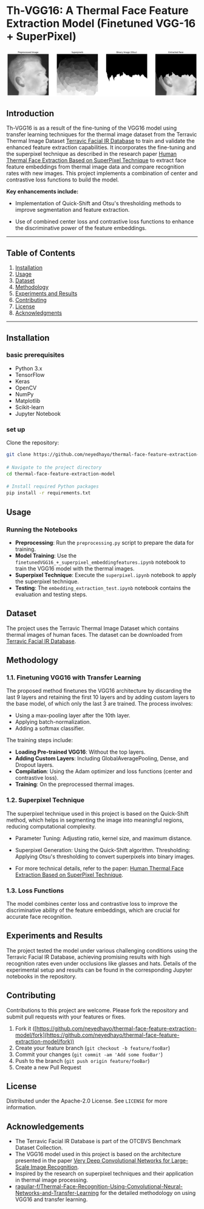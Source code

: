 # Th-VGG16: A Thermal Face Feature Extraction Model (Finetuned VGG-16 + SuperPixel)

![Superpixel implementation technique result](image/superpixel.png)

## Introduction

Th-VGG16 is as a result of the fine-tuning of the VGG16 model using transfer learning techniques for the thermal image dataset from the Terravic Thermal Image Dataset [Terravic Facial IR Database](http://vcipl-okstate.org/pbvs/bench/Data/04/download.html) to train and validate the enhanced feature extraction capabilities. It incorporates the fine-tuning and the superpixel technique as described in the research paper [Human Thermal Face Extraction Based on SuperPixel Technique](https://www.researchgate.net/publication/283724229_Human_Thermal_Face_Extraction_Based_on_SuperPixel_Technique) to extract face feature embeddings from thermal image data and compare recognition rates with new images. This project implements a combination of center and contrastive loss functions to build the model.

**Key enhancements include:**

- Implementation of Quick-Shift and Otsu's thresholding methods to improve segmentation and feature extraction.

- Use of combined center loss and contrastive loss functions to enhance the discriminative power of the feature embeddings.

---

## Table of Contents

1. [Installation](#installation)
2. [Usage](#usage)
3. [Dataset](#dataset)
4. [Methodology](#methodology)
5. [Experiments and Results](#experiments-and-results)
6. [Contributing](#contributing)
7. [License](#license)
8. [Acknowledgments](#acknowledgements)

---

## Installation

### basic prerequisites

- Python 3.x
- TensorFlow
- Keras
- OpenCV
- NumPy
- Matplotlib
- Scikit-learn
- Jupyter Notebook

### set up

Clone the repository:

```bash
git clone https://github.com/neyedhayo/thermal-face-feature-extraction-model.git

# Navigate to the project directory
cd thermal-face-feature-extraction-model

# Install required Python packages
pip install -r requirements.txt
```

## Usage

### Running the Notebooks

- **Preprocessing**: Run the `preprocessing.py` script to prepare the data for training.
- **Model Training**: Use the `finetunedVGG16_+_superpixel_embeddingfeatures.ipynb` notebook to train the VGG16 model with the thermal images.
- **Superpixel Technique**: Execute the `superpixel.ipynb` notebook to apply the superpixel technique.
- **Testing**: The `embedding_extraction_test.ipynb` notebook contains the evaluation and testing steps.

## Dataset

The project uses the Terravic Thermal Image Dataset which contains thermal images of human faces. The dataset can be downloaded from [Terravic Facial IR Database](https://ieee-dataport.org/open-access/terravic-facial-ir-database).

## Methodology

### 1.1. Finetuning VGG16 with Transfer Learning

The proposed method finetunes the VGG16 architecture by discarding the last 9 layers and retaining the first 10 layers and by adding custom layers to the base model, of which only the last 3 are trained. The process involves:

- Using a max-pooling layer after the 10th layer.
- Applying batch-normalization.
- Adding a softmax classifier.

The training steps include:

- **Loading Pre-trained VGG16**: Without the top layers.
- **Adding Custom Layers**: Including GlobalAveragePooling, Dense, and Dropout layers.
- **Compilation**: Using the Adam optimizer and loss functions (center and contrastive loss).
- **Training**: On the preprocessed thermal images.

### 1.2. Superpixel Technique

The superpixel technique used in this project is based on the Quick-Shift method, which helps in segmenting the image into meaningful regions, reducing computational complexity.

- Parameter Tuning: Adjusting ratio, kernel size, and maximum distance.

- Superpixel Generation: Using the Quick-Shift algorithm.
Thresholding: Applying Otsu's thresholding to convert superpixels into binary images.

- For more technical details, refer to the paper: [Human Thermal Face Extraction Based on SuperPixel Technique](https://www.researchgate.net/publication/283724229_Human_Thermal_Face_Extraction_Based_on_SuperPixel_Technique).

### 1.3. Loss Functions

The model combines center loss and contrastive loss to improve the discriminative ability of the feature embeddings, which are crucial for accurate face recognition.

## Experiments and Results

The project tested the model under various challenging conditions using the Terravic Facial IR Database, achieving promising results with high recognition rates even under occlusions like glasses and hats. Details of the experimental setup and results can be found in the corresponding Jupyter notebooks in the repository.

## Contributing

Contributions to this project are welcome. Please fork the repository and submit pull requests with your features or fixes.

1. Fork it ([https://github.com/neyedhayo/thermal-face-feature-extraction-model/fork](https://github.com/neyedhayo/thermal-face-feature-extraction-model/fork))
2. Create your feature branch (`git checkout -b feature/fooBar`)
3. Commit your changes (`git commit -am 'Add some fooBar'`)
4. Push to the branch (`git push origin feature/fooBar`)
5. Create a new Pull Request

## License

Distributed under the Apache-2.0 License. See `LICENSE` for more information.

## Acknowledgements

- The Terravic Facial IR Database is part of the OTCBVS Benchmark Dataset Collection.
- The VGG16 model used in this project is based on the architecture presented in the paper [Very Deep Convolutional Networks for Large-Scale Image Recognition](https://arxiv.org/abs/1409.1556).
- Inspired by the research on superpixel techniques and their application in thermal image processing.
- [raguilar-f/Thermal-Face-Recognition-Using-Convolutional-Neural-Networks-and-Transfer-Learning](https://github.com/raguilar-f/Thermal-Face-Recognition-Using-Convolutional-Neural-Networks-and-Transfer-Learning) for the detailed methodology on using VGG16 and transfer learning.
